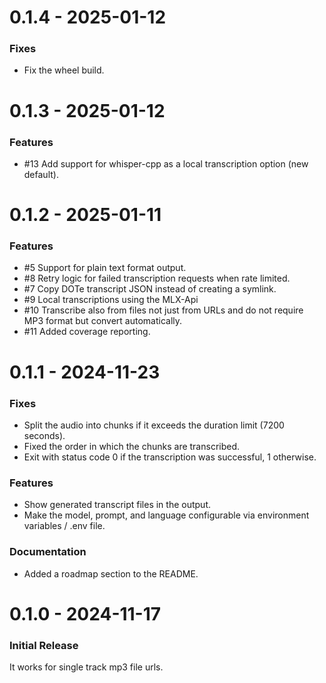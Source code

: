 0.1.4 - 2025-01-12
==================

### Fixes

- Fix the wheel build.

0.1.3 - 2025-01-12
==================

### Features

- #13 Add support for whisper-cpp as a local transcription option (new default).

0.1.2 - 2025-01-11
==================

### Features

- #5 Support for plain text format output.
- #8 Retry logic for failed transcription requests when rate limited.
- #7 Copy DOTe transcript JSON instead of creating a symlink.
- #9 Local transcriptions using the MLX-Api
- #10 Transcribe also from files not just from URLs and do not require MP3 format but convert automatically.
- #11 Added coverage reporting.

0.1.1 - 2024-11-23
==================

### Fixes

- Split the audio into chunks if it exceeds the duration limit (7200 seconds).
- Fixed the order in which the chunks are transcribed.
- Exit with status code 0 if the transcription was successful, 1 otherwise.

### Features

- Show generated transcript files in the output.
- Make the model, prompt, and language configurable via environment variables / .env file.

### Documentation

- Added a roadmap section to the README.

0.1.0 - 2024-11-17
==================

### Initial Release

It works for single track mp3 file urls.
